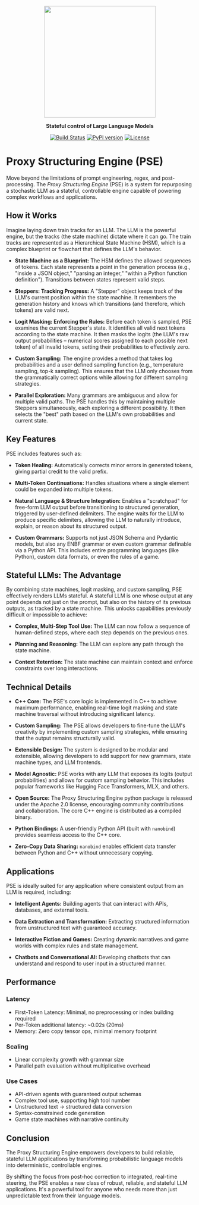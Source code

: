<p align="center">
  <img src="logo.png" alt="" height="300"/>
</p>

<p align="center">
  <strong>Stateful control of Large Language Models</strong>
</p>

<p align="center">
  <a href="https://github.com/TheProxyCompany/proxy-structuring-engine/actions/workflows/python-app.yml"><img src="https://github.com/TheProxyCompany/proxy-structuring-engine/actions/workflows/python-app.yml/badge.svg" alt="Build Status"></a>
   <a href="https://pypi.org/project/pse/"><img src="https://badge.fury.io/py/pse.svg" alt="PyPI version"></a>
  <a href="https://github.com/TheProxyCompany/proxy-structuring-engine/blob/main/LICENSE"><img src="https://img.shields.io/badge/license-Apache%202.0-blue.svg" alt="License"></a>
</p>

# Proxy Structuring Engine (PSE)

Move beyond the limitations of prompt engineering, regex, and post-processing. The *Proxy Structuring Engine* (PSE) is a system for repurposing a stochastic LLM as a stateful, controllable engine capable of powering complex workflows and applications.

## How it Works

Imagine laying down train tracks for an LLM. The LLM is the powerful engine, but the tracks (the state machine) dictate where it can go. The train tracks are represented as a Hierarchical State Machine (HSM), which is a complex blueprint or flowchart that defines the LLM's behavior.

*   **State Machine as a Blueprint:** The HSM defines the allowed sequences of tokens. Each state represents a point in the generation process (e.g., "inside a JSON object," "parsing an integer," "within a Python function definition"). Transitions between states represent valid steps.

*   **Steppers: Tracking Progress:** A "Stepper" object keeps track of the LLM's current position within the state machine. It remembers the generation history and knows which transitions (and therefore, which tokens) are valid next.

*   **Logit Masking: Enforcing the Rules:** Before each token is sampled, PSE examines the current Stepper's state. It identifies all valid next tokens according to the state machine. It then masks the logits (the LLM's raw output probabilities – numerical scores assigned to each possible next token) of all invalid tokens, setting their probabilities to effectively zero.

*   **Custom Sampling:** The engine provides a method that takes log probabilities and a user defined sampling function (e.g., temperature sampling, top-k sampling). This ensures that the LLM only chooses from the grammatically correct options while allowing for different sampling strategies.

*   **Parallel Exploration:** Many grammars are ambiguous and allow for multiple valid paths. The PSE handles this by maintaining multiple Steppers simultaneously, each exploring a different possibility. It then selects the "best" path based on the LLM's own probabilities and current state.

## Key Features

PSE includes features such as:

*   **Token Healing:** Automatically corrects minor errors in generated tokens, giving partial credit to the valid prefix.

*   **Multi-Token Continuations:** Handles situations where a single element could be expanded into multiple tokens.

*   **Natural Language & Structure Integration:** Enables a "scratchpad" for free-form LLM output before transitioning to structured generation, triggered by user-defined delimiters. The engine waits for the LLM to produce specific delimiters, allowing the LLM to naturally introduce, explain, or reason about its structured output.

*   **Custom Grammars:** Supports not just JSON Schema and Pydantic models, but also any ENBF grammar or even custom grammar definable via a Python API. This includes entire programming languages (like Python), custom data formats, or even the rules of a game.

## Stateful LLMs: The Advantage

By combining state machines, logit masking, and custom sampling, PSE effectively renders LLMs stateful. A stateful LLM is one whose output at any point depends not just on the prompt, but also on the history of its previous outputs, as tracked by a state machine. This unlocks capabilities previously difficult or impossible to achieve:

*   **Complex, Multi-Step Tool Use:** The LLM can now follow a sequence of human-defined steps, where each step depends on the previous ones.

*   **Planning and Reasoning:** The LLM can explore any path through the state machine.

*   **Context Retention:** The state machine can maintain context and enforce constraints over long interactions.

## Technical Details

*   **C++ Core:** The PSE's core logic is implemented in C++ to achieve maximum performance, enabling real-time logit masking and state machine traversal without introducing significant latency.

*   **Custom Sampling:** The PSE allows developers to fine-tune the LLM's creativity by implementing custom sampling strategies, while ensuring that the output remains structurally valid.

*   **Extensible Design:** The system is designed to be modular and extensible, allowing developers to add support for new grammars, state machine types, and LLM frontends.

*   **Model Agnostic:** PSE works with any LLM that exposes its logits (output probabilities) and allows for custom sampling behavior. This includes popular frameworks like Hugging Face Transformers, MLX, and others.

*   **Open Source:** The Proxy Structuring Engine python package is released under the Apache 2.0 license, encouraging community contributions and collaboration. The core C++ engine is distributed as a compiled binary.

*   **Python Bindings:** A user-friendly Python API (built with `nanobind`) provides seamless access to the C++ core.

*   **Zero-Copy Data Sharing:** `nanobind` enables efficient data transfer between Python and C++ without unnecessary copying.

## Applications

PSE is ideally suited for any application where consistent output from an LLM is required, including:

*   **Intelligent Agents:** Building agents that can interact with APIs, databases, and external tools.

*   **Data Extraction and Transformation:** Extracting structured information from unstructured text with guaranteed accuracy.

*   **Interactive Fiction and Games:** Creating dynamic narratives and game worlds with complex rules and state management.

*   **Chatbots and Conversational AI:** Developing chatbots that can understand and respond to user input in a structured manner.

## Performance

### Latency

*   First-Token Latency: Minimal, no preprocessing or index building required
*   Per-Token additional latency: ~0.02s (20ms)
*   Memory: Zero copy tensor ops, minimal memory footprint

### Scaling

*   Linear complexity growth with grammar size
*   Parallel path evaluation without multiplicative overhead

### Use Cases

*   API-driven agents with guaranteed output schemas
*   Complex tool use, supporting high tool number
*   Unstructured text → structured data conversion
*   Syntax-constrained code generation
*   Game state machines with narrative continuity

## Conclusion

The Proxy Structuring Engine empowers developers to build reliable, stateful LLM applications by transforming probabilistic language models into deterministic, controllable engines.

By shifting the focus from post-hoc correction to integrated, real-time steering, the PSE enables a new class of robust, reliable, and stateful LLM applications. It's a powerful tool for anyone who needs more than just unpredictable text from their language models.
